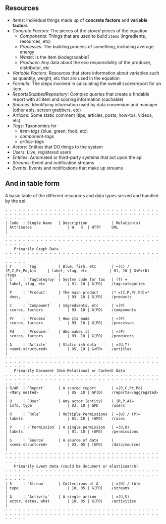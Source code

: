 ## Resources
- *Items*: Individual things made up of __concrete factors__ and __variable factors__
- *Concrete Factors*: The pieces of the _stored_ pieces of the equation
  - *Components*: Things that are used to build `items` (ingredients, resources, etc)
  - *Processes*: The building process of something, including average energy
  - *Waste*: Is the item biodegradable?
  - *Producer*: Any data about the eco responsibility of the producer, distributor, etc
- *Variable Factors*: Resources that store information about variables such as quantity, weight, etc that are used in the equation
- *Formula*: The steps involved in calculating the overall score/report for an item.
- *ReportsStubbedRepository*: Complex queries that create a findable report with all item and scoring information (cachable)
- *Sources*: Identifying information used by data conversion and manager (other apis, screen grabbers, etc)
- *Articles*: Some static comment (tips, articles, posts, how-tos, videos, etc)
- *Tags*: Taxonomies for
  - *item-tags* (blue, green, food, etc) <no categories for items>
  - *component-tags*
  - *article-tags*
- *Actors*: Entities that DO things to the system
- *Users*: Live, registered users
- *Entities*: Automated or third-party systems that act upon the api
- *Streams*: Event and notification streams
- *Events*: Events and notifications that make up streams

## And in table form
A basic table of the different resources and data types served and handled by the api.
```
- - - - - - - - - - - - - - - - - - - - - - - - - - - - - - - - - - - - - - - - - - - - - - - - - - - - - - - - - - - - - - - - - - - - - - - - - - -
| Code  | Single Name   | Description           | Relation(s)               | Attributes                | W   R  | HTTP     URL                              |
- - - - - - - - - - - - - - - - - - - - - - - - - - - - - - - - - - - - - - - - - - - - - - - - - - - - - - - - - - - - - - - - - - - - - - - - - - -
    Primarily Graph Data
- - - - - - - - - - - - - - - - - - - - - - - - - - - - - - - - - - - - - - - - - - - - - - - - - - - - - - - - - - - - - - - - - - - - - - - - - - -
| T     | `Tag`         | Blue, fish, etc       | =(C) / (P,C,Pr,Pd,A)=     | label, slug, etc          | 01, 10 | G<P>(D)  /tags                   |
| C     | `TagCategroy` | System code for tax   | (T) =                     | label, slug, etc          | 01, 10 | G(PD)    /tag-categories         |
| P     | `Product`     | The main product      |* =(C,P,Pr,Pd)=*           | desc,                     | 03  10 | G(PD)    /products               |
| C     | `Component`   | Ingredients, etc      | =(P)                      | scores, factors           | 03  10 | G(PD)    /components             |
| Pr    | `Process`     | How its made          | =(P)                      | scores, factors           | 03  10 | G(PD)    /processes              |
| Pd    | `Producer`    | Who makes it          | =(P)                      | scores, factors           | 03  10 | G(PD)    /producers              |
| A     | `Article`     | Static-ish data       | =(U,T)                    | <semi-structured>         | 05, 10 | G<PD>    /articles               |
- - - - - - - - - - - - - - - - - - - - - - - - - - - - - - - - - - - - - - - - - - - - - - - - - - - - - - - - - - - - - - - - - - - - - - - - - - -
    Primarily Document (Non-Relational or Cached) Data
- - - - - - - - - - - - - - - - - - - - - - - - - - - - - - - - - - - - - - - - - - - - - - - - - - - - - - - - - - - - - - - - - - - - - - - - - - -
| R/AR  | `Report`      | A scored report       | =(P,C,Pr,Pd)              | <Many nested>             | 05  10 | GP(D)    /reports</aggregated>   |
| U     | `User`        | Any actor (entity)    | (R,P,A)=                  | info, type                | 03, 10 | GPD      /users                  |
| R     | `Role`        | Multiple Permissions  | =(U) / (P)=               | labels                    | 01, 10 | (GPD)    /roles                  |
| P     | -`Permission` | A single permission   | =(U,R)                    | labels                    | 01, 10 | (GPD)    /permissions            |
| S     | `Source`      | A source of data      |                           | <semi-structured>         | 03, 05 | (GPD)    /data/sources           |
- - - - - - - - - - - - - - - - - - - - - - - - - - - - - - - - - - - - - - - - - - - - - - - - - - - - - - - - - - - - - - - - - - - - - - - - - - -
    Primarily Event Data (could be document or elastisearch)
- - - - - - - - - - - - - - - - - - - - - - - - - - - - - - - - - - - - - - - - - - - - - - - - - - - - - - - - - - - - - - - - - - - - - - - - - - -
| S     | `Stream`      | Collections of A      | =(U) / (A)=               | type                      | 10, 05 | G(PD)    /streams                |
| A     | `Activity`    | A single action       | =(U,S)                    | actor, dates, what        | 10, 05 | G(PD)    /activities             |
- - - - - - - - - - - - - - - - - - - - - - - - - - - - - - - - - - - - - - - - - - - - - - - - - - - - - - - - - - - - - - - - - - - - - - - - - - -
```
